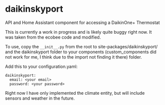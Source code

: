 # daikinskyport
API and Home Assistant component for accessing a DaikinOne+ Thermostat

This is currently a work in progress and is likely quite buggy right now.  It was taken from the ecobee code and modified.

To use, copy the ```__init__.py``` from the root to site-packages/daikinskyport/ and the daikinskyport folder to your components (custom_components did not work for me, I think due to the import not finding it there) folder.

Add this to your configuration.yaml:
```
daikinskyport:
  email: <your email>
  password: <your password>
```

Right now I have only implemented the climate entity, but will include sensors and weather in the future.
